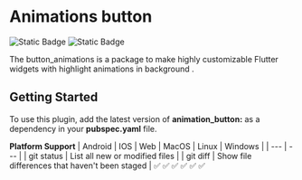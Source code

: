 # Animations button

![Static Badge](https://img.shields.io/badge/3.4.3-7CB9E8?style=flat&logo=dart&logoColor=white&label=Dart&labelColor=042B59&color=7CB9E8)    ![Static Badge](https://img.shields.io/badge/3.24.0-7CB9E8?style=flat&logo=flutter&logoColor=white&label=Flutter&labelColor=042B59&color=7CB9E8)


The button_animations is a package to make highly customizable Flutter widgets 
with highlight animations in background .

## Getting Started
To use this plugin, add the latest version of **animation_button:** as a dependency
in your **pubspec.yaml** file.

**Platform Support**
| Android | IOS | Web | MacOS | Linux | Windows |
| --- | --- |
| git status | List all new or modified files |
| git diff | Show file differences that haven't been staged |
 ✅    ✅	✅	✅	✅  	✅

